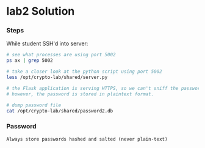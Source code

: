 # lab2 Solution

### Steps

While student SSH'd into server:
```bash
# see what processes are using port 5002
ps ax | grep 5002

# take a closer look at the python script using port 5002
less /opt/crypto-lab/shared/server.py

# the Flask application is serving HTTPS, so we can't sniff the password.  shucks.
# however, the password is stored in plaintext format.

# dump password file
cat /opt/crypto-lab/shared/password2.db
```


### Password

```
Always store passwords hashed and salted (never plain-text)
```
